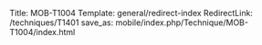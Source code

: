 Title: MOB-T1004
Template: general/redirect-index
RedirectLink: /techniques/T1401
save_as: mobile/index.php/Technique/MOB-T1004/index.html